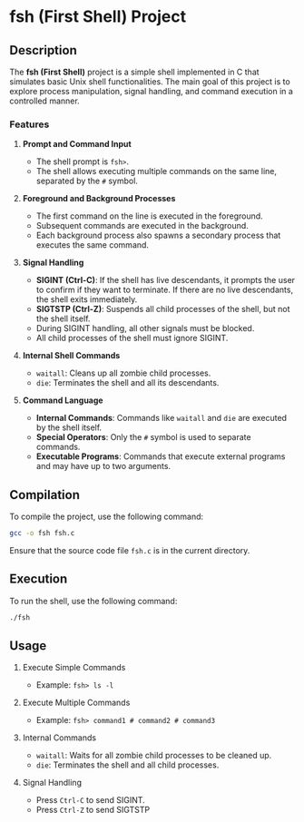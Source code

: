 # fsh (First Shell) Project

## Description

The **fsh (First Shell)** project is a simple shell implemented in C that simulates basic Unix shell functionalities. The main goal of this project is to explore process manipulation, signal handling, and command execution in a controlled manner.

### Features

1. **Prompt and Command Input**
   - The shell prompt is `fsh>`.
   - The shell allows executing multiple commands on the same line, separated by the `#` symbol.

2. **Foreground and Background Processes**
   - The first command on the line is executed in the foreground.
   - Subsequent commands are executed in the background.
   - Each background process also spawns a secondary process that executes the same command.

3. **Signal Handling**
   - **SIGINT (Ctrl-C)**: If the shell has live descendants, it prompts the user to confirm if they want to terminate. If there are no live descendants, the shell exits immediately.
   - **SIGTSTP (Ctrl-Z)**: Suspends all child processes of the shell, but not the shell itself.
   - During SIGINT handling, all other signals must be blocked.
   - All child processes of the shell must ignore SIGINT.

4. **Internal Shell Commands**
   - `waitall`: Cleans up all zombie child processes.
   - `die`: Terminates the shell and all its descendants.

5. **Command Language**
   - **Internal Commands**: Commands like `waitall` and `die` are executed by the shell itself.
   - **Special Operators**: Only the `#` symbol is used to separate commands.
   - **Executable Programs**: Commands that execute external programs and may have up to two arguments.

## Compilation

To compile the project, use the following command:

```sh
gcc -o fsh fsh.c
```

Ensure that the source code file `fsh.c` is in the current directory.

## Execution

To run the shell, use the following command:

```sh
./fsh
```

## Usage

1. Execute Simple Commands
    - Example: `fsh> ls -l`

2. Execute Multiple Commands
    - Example: `fsh> command1 # command2 # command3`

3. Internal Commands
    - `waitall`: Waits for all zombie child processes to be cleaned up.
    - `die`: Terminates the shell and all child processes.

4. Signal Handling 
    - Press `Ctrl-C` to send SIGINT.
    - Press `Ctrl-Z` to send SIGTSTP